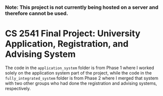 ### Note: This project is not currently being hosted on a server and therefore cannot be used.

# CS 2541 Final Project: University Application, Registration, and Advising System
The code in the `application_system` folder is from Phase 1 where I worked solely on the application system
part of the project, while the code in the `fully_integrated_system` folder is from Phase 2 where I merged
that system with two other groups who had done the registration and advising systems, respectively.
